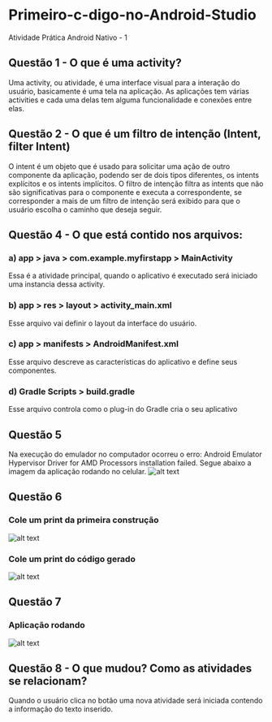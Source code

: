# Primeiro-c-digo-no-Android-Studio
Atividade Prática Android Nativo - 1
## Questão 1 - O que é uma activity?
Uma activity, ou atividade, é uma interface visual para a interação do usuário, basicamente é uma tela na aplicação. As aplicações tem várias activities e cada uma delas tem alguma funcionalidade e conexões entre elas.
## Questão 2 - O que é um filtro de intenção (Intent, filter Intent)
O intent é um objeto que é usado para solicitar uma ação de outro componente da aplicação, podendo ser de dois tipos diferentes, os intents explícitos e os intents implícitos. O filtro de intenção filtra as intents que não são significativas para o componente e executa a correspondente, 	se corresponder a mais de um filtro de intenção será exibido para que o usuário escolha o caminho que deseja seguir.
## Questão 4 - O que está contido nos arquivos:
### a) app > java > com.example.myfirstapp > MainActivity
Essa é a atividade principal, quando o aplicativo é executado será iniciado uma instancia dessa activity.
### b) app > res > layout > activity_main.xml
Esse arquivo vai definir o layout da interface do usuário.
### c) app > manifests > AndroidManifest.xml
Esse arquivo descreve as características do aplicativo e define seus componentes.
### d) Gradle Scripts > build.gradle
Esse arquivo controla como o plug-in do Gradle cria o seu aplicativo
## Questão 5
Na execução do emulador no computador ocorreu o erro: Android Emulator Hypervisor Driver for AMD Processors installation failed.
Segue abaixo a imagem da aplicação rodando no celular.
![alt text](https://github.com/Rafas-ms/Primeiro-c-digo-no-Android-Studio/blob/master/print.png)
## Questão 6
### Cole um print da primeira construção
![alt text](https://github.com/Rafas-ms/Primeiro-c-digo-no-Android-Studio/blob/master/text.png)
### Cole um print do código gerado
![alt text](https://github.com/Rafas-ms/Primeiro-c-digo-no-Android-Studio/blob/master/codigo.png)
## Questão 7
### Aplicação rodando
![alt text](https://github.com/Rafas-ms/Primeiro-c-digo-no-Android-Studio/blob/master/testeFinal.png)
## Questão 8 - O que mudou? Como as atividades se relacionam?
Quando o usuário clica no botão uma nova atividade será iniciada contendo a informação do texto inserido.



